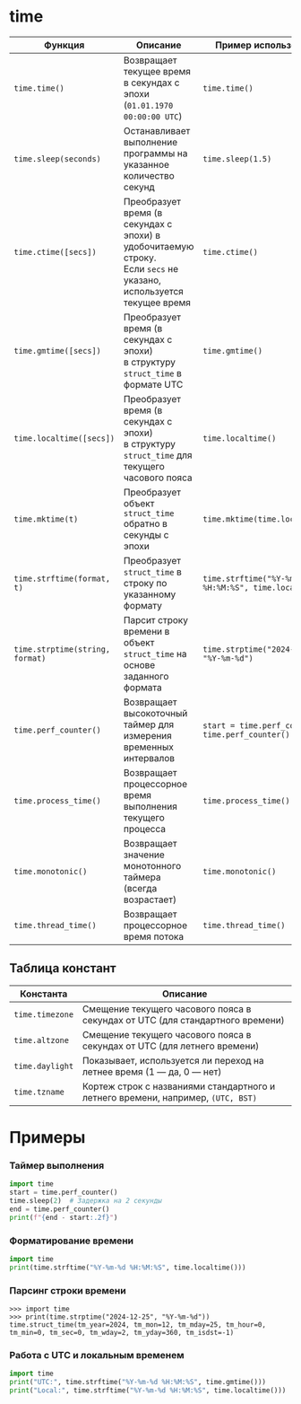 # time

| Функция                         | Описание                                                                                                             | Пример использования                                           |
|---------------------------------|----------------------------------------------------------------------------------------------------------------------|----------------------------------------------------------------|
| `time.time()`                   | Возвращает текущее время в секундах с эпохи (`01.01.1970 00:00:00 UTC`)                                              | `time.time()`                                                  |
| `time.sleep(seconds)`           | Останавливает выполнение программы на указанное количество секунд                                                    | `time.sleep(1.5)`                                              |
| `time.ctime([secs])`            | Преобразует время (в секундах с эпохи) в удобочитаемую строку.<br>Если `secs` не указано, используется текущее время | `time.ctime()`                                                 |
| `time.gmtime([secs])`           | Преобразует время (в секундах с эпохи)<br>в структуру `struct_time` в формате UTC                                    | `time.gmtime()`                                                |
| `time.localtime([secs])`        | Преобразует время (в секундах с эпохи)<br>в структуру `struct_time` для текущего часового пояса                      | `time.localtime()`                                             |
| `time.mktime(t)`                | Преобразует объект `struct_time` обратно в секунды с эпохи                                                           | `time.mktime(time.localtime())`                                |
| `time.strftime(format, t)`      | Преобразует `struct_time` в строку по указанному формату                                                             | `time.strftime("%Y-%m-%d %H:%M:%S", time.localtime())`         |
| `time.strptime(string, format)` | Парсит строку времени в объект `struct_time` на основе заданного формата                                             | `time.strptime("2024-12-25", "%Y-%m-%d")`                      |
| `time.perf_counter()`           | Возвращает высокоточный таймер для измерения временных интервалов                                                    | `start = time.perf_counter()`<br>`time.perf_counter() - start` |
| `time.process_time()`           | Возвращает процессорное время выполнения текущего процесса                                                           | `time.process_time()`                                          |
| `time.monotonic()`              | Возвращает значение монотонного таймера (всегда возрастает)                                                          | `time.monotonic()`                                             |
| `time.thread_time()`            | Возвращает процессорное время потока                                                                                 | `time.thread_time()`                                           |

## Таблица констант

| **Константа**   | **Описание**                                                                         |
|-----------------|--------------------------------------------------------------------------------------|
| `time.timezone` | Смещение текущего часового пояса в секундах от UTC (для стандартного времени)        |
| `time.altzone`  | Смещение текущего часового пояса в секундах от UTC (для летнего времени)             |
| `time.daylight` | Показывает, используется ли переход на летнее время (1 — да, 0 — нет)                |
| `time.tzname`   | Кортеж строк с названиями стандартного и летнего времени, например, `(UTC, BST)` |

# Примеры

### Таймер выполнения
```python
import time
start = time.perf_counter()
time.sleep(2)  # Задержка на 2 секунды
end = time.perf_counter()
print(f"{end - start:.2f}")
```

### Форматирование времени
```python
import time
print(time.strftime("%Y-%m-%d %H:%M:%S", time.localtime()))
```

### Парсинг строки времени
```pycon
>>> import time
>>> print(time.strptime("2024-12-25", "%Y-%m-%d"))
time.struct_time(tm_year=2024, tm_mon=12, tm_mday=25, tm_hour=0, tm_min=0, tm_sec=0, tm_wday=2, tm_yday=360, tm_isdst=-1)
```

### Работа с UTC и локальным временем
```python
import time
print("UTC:", time.strftime("%Y-%m-%d %H:%M:%S", time.gmtime()))
print("Local:", time.strftime("%Y-%m-%d %H:%M:%S", time.localtime()))
```
